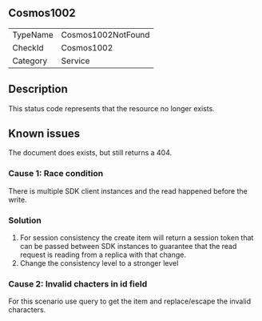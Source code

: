 ## Cosmos1002

<table>
<tr>
  <td>TypeName</td>
  <td>Cosmos1002NotFound</td>
</tr>
<tr>
  <td>CheckId</td>
  <td>Cosmos1002</td>
</tr>
<tr>
  <td>Category</td>
  <td>Service</td>
</tr>
</table>

## Description

This status code represents that the resource no longer exists. 

## Known issues

The document does exists, but still returns a 404. 

### Cause 1: Race condition 
There is multiple SDK client instances and the read happened before the write.

### Solution
1. For session consistency the create item will return a session token that can be passed between SDK instances to guarantee that the read request is reading from a replica with that change.
2. Change the consistency level to a stronger level

### Cause 2: Invalid chacters in id field
For this scenario use query to get the item and replace/escape the invalid characters.
